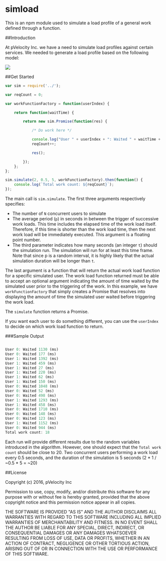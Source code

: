 # simload

This is an npm module used to simulate a load profile of a general work defined through a function.

##Introduction

At pVelocity Inc. we have a need to simulate load profiles against certain services. We needed to generate a load profile based on the following model:

<img src="https://s3-us-west-2.amazonaws.com/pvmarketing/Images/simload.svg.xml.svg"/>

##Get Started

```js
var sim = require('../');

var reqCount = 0;

var workFunctionFactory = function(userIndex) {

    return function(waitTime) {

        return new sim.Promise(function(res) {

            /* Do work here */

            console.log("User " + userIndex + ": Waited " + waitTime + " (ms)");
            reqCount++;

            res();

        });
    };
};

sim.simulate(2, 0.5, 5, workFunctionFactory).then(function() {
    console.log(`Total work count: ${reqCount}`);
});

```

The main call is ``` sim.simulate ```. The first three arguments respectively specifies:

* The number of ``` N ``` concurrent users to simulate
* The average period (``` p ```) in seconds in between the trigger of successive work loads. This time includes the elapsed time of the work load itself. Therefore, if this time is shorter than the work load time, then the next work load will be immediately executed. This argument is a floating point number.
* The third parameter indicates how many seconds (an integer ``` t ```) should the simulation run. The simulation will run for at least this time frame. Note that since p is a random interval, it is highly likely that the actual simulation duration will be longer than ``` t ```.

The last argument is a function that will return the actual work load function for a specific simulated user. The work load function returned must be able to accept an optional argument indicating the amount of time waited by the simulated user prior to the triggering of the work. In this example, we have ``` workFunctionFactory ``` that simply creates a Promise that resolves into displaying the amount of time the simulated user waited before triggering the work load.

The ``` simulate ``` function returns a Promise.

If you want each user to do something different, you can use the ``` userIndex ``` to decide on which work load function to return.

###Sample Output

```js

User 0: Waited 1130 (ms)
User 0: Waited 177 (ms)
User 1: Waited 1392 (ms)
User 1: Waited 459 (ms)
User 1: Waited 27 (ms)
User 1: Waited 220 (ms)
User 1: Waited 62 (ms)
User 1: Waited 150 (ms)
User 0: Waited 1048 (ms)
User 0: Waited 52 (ms)
User 0: Waited 498 (ms)
User 1: Waited 1293 (ms)
User 1: Waited 458 (ms)
User 0: Waited 1710 (ms)
User 0: Waited 148 (ms)
User 0: Waited 123 (ms)
User 1: Waited 1152 (ms)
User 0: Waited 944 (ms)
Total work count: 18

```

Each run will provide different results due to the random variables introduced in the algorithm. However, one should expect that the ```Total work count``` should be close to 20. Two concurrent users performing a work load every 0.5 seconds, and the duration of the simulation is 5 seconds (2 * 1 / ~0.5 * 5 = ~20)

##License

Copyright (c) 2016, pVelocity Inc

Permission to use, copy, modify, and/or distribute this software for any
purpose with or without fee is hereby granted, provided that the above
copyright notice and this permission notice appear in all copies.

THE SOFTWARE IS PROVIDED "AS IS" AND THE AUTHOR DISCLAIMS ALL WARRANTIES
WITH REGARD TO THIS SOFTWARE INCLUDING ALL IMPLIED WARRANTIES OF
MERCHANTABILITY AND FITNESS. IN NO EVENT SHALL THE AUTHOR BE LIABLE FOR
ANY SPECIAL, DIRECT, INDIRECT, OR CONSEQUENTIAL DAMAGES OR ANY DAMAGES
WHATSOEVER RESULTING FROM LOSS OF USE, DATA OR PROFITS, WHETHER IN AN
ACTION OF CONTRACT, NEGLIGENCE OR OTHER TORTIOUS ACTION, ARISING OUT OF
OR IN CONNECTION WITH THE USE OR PERFORMANCE OF THIS SOFTWARE.